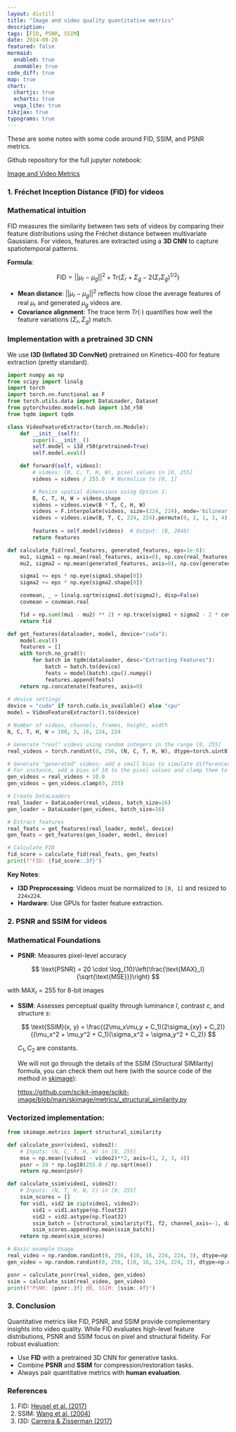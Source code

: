 ```yaml
---
layout: distill
title: "Image and video quality quantitative metrics"
description: 
tags: [FID, PSNR, SSIM]
date: 2024-08-28
featured: false
mermaid:
  enabled: true
  zoomable: true
code_diff: true
map: true
chart:
  chartjs: true
  echarts: true
  vega_lite: true
tikzjax: true
typograms: true
---
```



These are some notes with some code around FID, SSIM, and PSNR metrics.

Github repository for the full jupyter notebook:

[Image and Video Metrics](https://github.com/Nizben/Image_Video_metrics)

### **1. Fréchet Inception Distance (FID) for videos**

### **Mathematical intuition**

FID measures the similarity between two sets of videos by comparing their feature distributions using the Fréchet distance between multivariate Gaussians. For videos, features are extracted using a **3D CNN** to capture spatiotemporal patterns.

**Formula**:

$$
\text{FID} = ||\mu_r - \mu_g||^2 + \text{Tr}\left(\Sigma_r + \Sigma_g - 2(\Sigma_r \Sigma_g)^{1/2}\right)
$$

- **Mean distance**: $||\mu_r - \mu_g||^2$ reflects how close the average features of real $\mu_r$ and generated  $\mu_g$ videos are.
- **Covariance alignment**: The trace term ${Tr}(\cdot)$ quantifies how well the feature variations $(\Sigma_r, \Sigma_g)$ match.

### **Implementation with a pretrained 3D CNN**

We use **I3D (Inflated 3D ConvNet)** pretrained on Kinetics-400 for feature extraction (pretty standard).

```python
import numpy as np
from scipy import linalg
import torch
import torch.nn.functional as F
from torch.utils.data import DataLoader, Dataset
from pytorchvideo.models.hub import i3d_r50
from tqdm import tqdm

class VideoFeatureExtractor(torch.nn.Module):
    def __init__(self):
        super().__init__()
        self.model = i3d_r50(pretrained=True)
        self.model.eval()

    def forward(self, videos):
        # videos: (B, C, T, H, W), pixel values in [0, 255]
        videos = videos / 255.0  # Normalize to [0, 1]

        # Resize spatial dimensions using Option 1:
        B, C, T, H, W = videos.shape
        videos = videos.view(B * T, C, H, W)
        videos = F.interpolate(videos, size=(224, 224), mode='bilinear')
        videos = videos.view(B, T, C, 224, 224).permute(0, 2, 1, 3, 4)
        
        features = self.model(videos)  # Output: (B, 2048)
        return features

def calculate_fid(real_features, generated_features, eps=1e-6):
    mu1, sigma1 = np.mean(real_features, axis=0), np.cov(real_features, rowvar=False)
    mu2, sigma2 = np.mean(generated_features, axis=0), np.cov(generated_features, rowvar=False)

    sigma1 += eps * np.eye(sigma1.shape[0])
    sigma2 += eps * np.eye(sigma2.shape[0])

    covmean, _ = linalg.sqrtm(sigma1.dot(sigma2), disp=False)
    covmean = covmean.real

    fid = np.sum((mu1 - mu2) ** 2) + np.trace(sigma1 + sigma2 - 2 * covmean)
    return fid

def get_features(dataloader, model, device="cuda"):
    model.eval()
    features = []
    with torch.no_grad():
        for batch in tqdm(dataloader, desc="Extracting Features"):
            batch = batch.to(device)
            feats = model(batch).cpu().numpy()
            features.append(feats)
    return np.concatenate(features, axis=0)
   
# device settings
device = "cuda" if torch.cuda.is_available() else "cpu"
model = VideoFeatureExtractor().to(device)

# Number of videos, channels, frames, height, width
N, C, T, H, W = 100, 3, 16, 224, 224

# Generate "real" videos using random integers in the range [0, 255]
real_videos = torch.randint(0, 256, (N, C, T, H, W), dtype=torch.uint8).float()

# Generate "generated" videos: add a small bias to simulate differences
# For instance, add a bias of 10 to the pixel values and clamp them to [0, 255]
gen_videos = real_videos + 10.0
gen_videos = gen_videos.clamp(0, 255)

# Create DataLoaders
real_loader = DataLoader(real_videos, batch_size=16)
gen_loader = DataLoader(gen_videos, batch_size=16)

# Extract features
real_feats = get_features(real_loader, model, device)
gen_feats = get_features(gen_loader, model, device)

# Calculate FID
fid_score = calculate_fid(real_feats, gen_feats)
print(f"FID: {fid_score:.3f}")
```

**Key Notes**:

- **I3D Preprocessing**: Videos must be normalized to `[0, 1]` and resized to `224x224`.
- **Hardware**: Use GPUs for faster feature extraction.

### **2. PSNR and SSIM for videos**

### **Mathematical Foundations**

- **PSNR**: Measures pixel-level accuracy

$$
\text{PSNR} = 20 \cdot \log_{10}\left(\frac{\text{MAX}_I}{\sqrt{\text{MSE}}}\right)
$$

with $\text{MAX}_I = 255$ for 8-bit images

- **SSIM**: Assesses perceptual quality through luminance $l$, contrast $c$, and structure $s$:
    
    $$
    \text{SSIM}(x, y) = \frac{(2\mu_x\mu_y + C_1)(2\sigma_{xy} + C_2)}{(\mu_x^2 + \mu_y^2 + C_1)(\sigma_x^2 + \sigma_y^2 + C_2)}
    $$
    
     $C_1, C_2$ are constants.
    
    We will not go through the details of the SSIM (Structural SIMilarity) formula, you can check them out here (with the source code of the method in [skimage](https://scikit-image.org)):
    
    https://github.com/scikit-image/scikit-image/blob/main/skimage/metrics/_structural_similarity.py
    

### Vectorized implementation:

```python
from skimage.metrics import structural_similarity

def calculate_psnr(video1, video2):
    # Inputs: (N, C, T, H, W) in [0, 255]
    mse = np.mean((video1 - video2)**2, axis=(1, 2, 3, 4))
    psnr = 20 * np.log10(255.0 / np.sqrt(mse))
    return np.mean(psnr)

def calculate_ssim(video1, video2):
    # Inputs: (N, T, H, W, C) in [0, 255]
    ssim_scores = []
    for vid1, vid2 in zip(video1, video2):
        vid1 = vid1.astype(np.float32)
        vid2 = vid2.astype(np.float32)
        ssim_batch = [structural_similarity(f1, f2, channel_axis=-1, data_range=255) for f1, f2 in zip(vid1, vid2)]
        ssim_scores.append(np.mean(ssim_batch))
    return np.mean(ssim_scores)

# Basic example Usage
real_video = np.random.randint(0, 256, (10, 16, 224, 224, 3), dtype=np.uint8)  # (N, T, H, W, C)
gen_video = np.random.randint(0, 256, (10, 16, 224, 224, 3), dtype=np.uint8)

psnr = calculate_psnr(real_video, gen_video)
ssim = calculate_ssim(real_video, gen_video)
print(f"PSNR: {psnr:.3f} dB, SSIM: {ssim:.4f}")
```

### **3. Conclusion**

Quantitative metrics like FID, PSNR, and SSIM provide complementary insights into video quality. While FID evaluates high-level feature distributions, PSNR and SSIM focus on pixel and structural fidelity. For robust evaluation:

- Use **FID** with a pretrained 3D CNN for generative tasks.
- Combine **PSNR** and **SSIM** for compression/restoration tasks.
- Always pair quantitative metrics with **human evaluation**.

### **References**

1. FID: [Heusel et al. (2017)](https://arxiv.org/abs/1706.08500)
2. SSIM: [Wang et al. (2004)](https://ieeexplore.ieee.org/document/1284395)
3. I3D: [Carreira & Zisserman (2017)](https://arxiv.org/abs/1705.07750)
